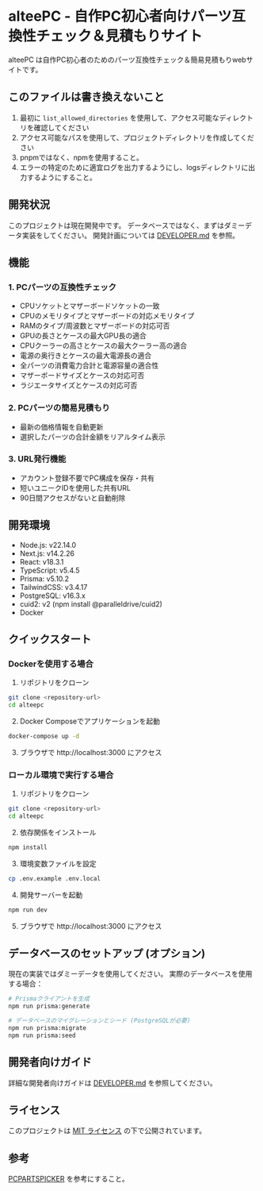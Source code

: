 # alteePC - 自作PC初心者向けパーツ互換性チェック＆見積もりサイト

alteePC は自作PC初心者のためのパーツ互換性チェック＆簡易見積もりwebサイトです。

## このファイルは書き換えないこと
1. 最初に `list_allowed_directories` を使用して、アクセス可能なディレクトリを確認してください
2. アクセス可能なパスを使用して、プロジェクトディレクトリを作成してください
3. pnpmではなく、npmを使用すること。
4. エラーの特定のために適宜ログを出力するようにし、logsディレクトリに出力するようにすること。

## 開発状況

このプロジェクトは現在開発中です。
データベースではなく、まずはダミーデータ実装をしてください。
開発計画については [DEVELOPER.md](./DEVELOPER.md) を参照。

## 機能

### 1. PCパーツの互換性チェック
- CPUソケットとマザーボードソケットの一致
- CPUのメモリタイプとマザーボードの対応メモリタイプ
- RAMのタイプ/周波数とマザーボードの対応可否
- GPUの長さとケースの最大GPU長の適合
- CPUクーラーの高さとケースの最大クーラー高の適合
- 電源の奥行きとケースの最大電源長の適合
- 全パーツの消費電力合計と電源容量の適合性
- マザーボードサイズとケースの対応可否
- ラジエータサイズとケースの対応可否

### 2. PCパーツの簡易見積もり
- 最新の価格情報を自動更新
- 選択したパーツの合計金額をリアルタイム表示

### 3. URL発行機能
- アカウント登録不要でPC構成を保存・共有
- 短いユニークIDを使用した共有URL
- 90日間アクセスがないと自動削除

## 開発環境

- Node.js: v22.14.0
- Next.js: v14.2.26
- React: v18.3.1
- TypeScript: v5.4.5
- Prisma: v5.10.2
- TailwindCSS: v3.4.17
- PostgreSQL: v16.3.x
- cuid2: v2 (npm install @paralleldrive/cuid2)
- Docker

## クイックスタート

### Dockerを使用する場合

1. リポジトリをクローン
```bash
git clone <repository-url>
cd alteepc
```

2. Docker Composeでアプリケーションを起動
```bash
docker-compose up -d
```

3. ブラウザで http://localhost:3000 にアクセス

### ローカル環境で実行する場合

1. リポジトリをクローン
```bash
git clone <repository-url>
cd alteepc
```

2. 依存関係をインストール
```bash
npm install
```

3. 環境変数ファイルを設定
```bash
cp .env.example .env.local
```

4. 開発サーバーを起動
```bash
npm run dev
```

5. ブラウザで http://localhost:3000 にアクセス

## データベースのセットアップ (オプション)

現在の実装ではダミーデータを使用してください。
実際のデータベースを使用する場合：

```bash
# Prismaクライアントを生成
npm run prisma:generate

# データベースのマイグレーションとシード (PostgreSQLが必要)
npm run prisma:migrate
npm run prisma:seed
```

## 開発者向けガイド

詳細な開発者向けガイドは [DEVELOPER.md](./DEVELOPER.md) を参照してください。

## ライセンス

このプロジェクトは [MIT ライセンス](LICENSE) の下で公開されています。

## 参考

[PCPARTSPICKER](https://pcpartpicker.com/) を参考にすること。
